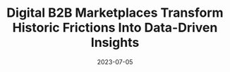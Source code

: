 ---
category:
- .nan
date: 2023-07-05
keyword_suggestion: ubuntu install docker
post_inspiration: https://www.pymnts.com/news/b2b-payments/2023/digital-b2b-marketplaces-transform-historic-frictions-into-data-driven-insights/
silot_terms: digital automation
title: <b>Digital</b> B2B Marketplaces Transform Historic Frictions Into Data-Driven
  Insights
---